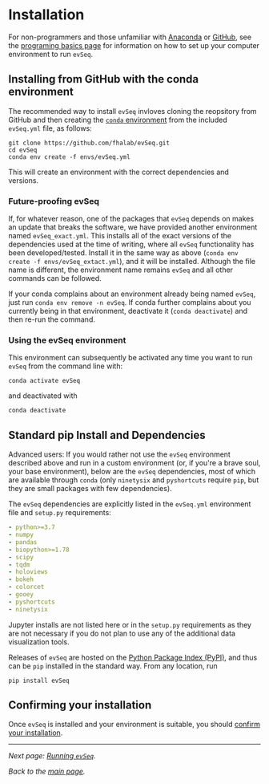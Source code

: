 # Installation
For non-programmers and those unfamiliar with [Anaconda](https://www.anaconda.com/) or [GitHub](https://www.github.com), see the [programing basics page](2-basics.md) for information on how to set up your computer environment to run `evSeq`.
## Installing from GitHub with the conda environment
The recommended way to install `evSeq` invloves cloning the reopsitory from GitHub and then creating the [`conda` environment](https://conda.io/projects/conda/en/latest/user-guide/concepts/environments.html) from the included `evSeq.yml` file, as follows:
```
git clone https://github.com/fhalab/evSeq.git
cd evSeq
conda env create -f envs/evSeq.yml
```

This will create an environment with the correct dependencies and versions.

### Future-proofing evSeq
If, for whatever reason, one of the packages that `evSeq` depends on makes an update that breaks the software, we have provided another environment named `evSeq_exact.yml`. This installs all of the exact versions of the dependencies used at the time of writing, where all `evSeq` functionality has been developed/tested. Install it in the same way as above (`conda env create -f envs/evSeq_extact.yml`), and it will be installed. Although the file name is different, the environment name remains `evSeq` and all other commands can be followed.

If your conda complains about an environment already being named `evSeq`, just run `conda env remove -n evSeq`. If conda further complains about you currently being in that environment, deactivate it (`conda deactivate`) and then re-run the command.

### Using the evSeq environment
This environment can subsequently be activated any time you want to run `evSeq` from the command line with:
```
conda activate evSeq
```
and deactivated with
```
conda deactivate
```
## Standard pip Install and Dependencies
Advanced users: If you would rather not use the `evSeq` environment described above and run in a custom environment (or, if you're a brave soul, your base environment), below are the `evSeq` dependencies, most of which are available through `conda` (only `ninetysix` and `pyshortcuts` require `pip`, but they are small packages with few dependencies).

The `evSeq` dependencies are explicitly listed in the `evSeq.yml` environment file and `setup.py` requirements:
```yml
- python>=3.7
- numpy
- pandas
- biopython>=1.78
- scipy
- tqdm
- holoviews
- bokeh
- colorcet
- gooey
- pyshortcuts
- ninetysix
```
Jupyter installs are not listed here or in the `setup.py` requirements as they are not necessary if you do not plan to use any of the additional data visualization tools.

Releases of `evSeq` are hosted on the [Python Package Index (PyPI)](https://pypi.org/project/evseq/), and thus can be `pip` installed in the standard way. From any location, run
```
pip install evSeq
```

## Confirming your installation
Once `evSeq` is installed and your environment is suitable, you should [confirm your installation](4-usage.md#confirming-your-installation).

---

*Next page: [Running `evSeq`](4-usage.md).*

*Back to the [main page](index.md).*